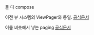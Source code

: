 둘 다 compose

이전 뷰 시스템의 ViewPager와 동일.
[공식문서](https://developer.android.com/jetpack/compose/layouts/pager?hl=ko)


이름 비슷해서 넣는 paging
[공식문서](https://developer.android.com/topic/libraries/architecture/paging/v3-overview?hl=ko)

